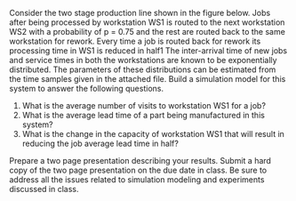 Consider the two stage production line shown in the figure below. Jobs after being processed by workstation WS1 is routed to the next workstation WS2 with a probability of p = 0.75 and the rest are routed back to the same workstation for rework. Every time a job is routed back for rework its processing time in WS1 is reduced in half1
The inter-arrival time of new jobs and service times in both the workstations are known to be exponentially distributed. The parameters of these distributions can be estimated from the time samples given in the attached file. Build a simulation model for this system
to answer the following questions.
 1. What is the average number of visits to workstation WS1 for a job?
 2. What is the average lead time of a part being manufactured in this system?
 3. What is the change in the capacity of workstation WS1 that will result in reducing  the job average lead time in half?

    
 Prepare a two page presentation describing your results. Submit a hard copy of the two
 page presentation on the due date in class. Be sure to address all the issues related to simulation modeling and experiments discussed in class.

